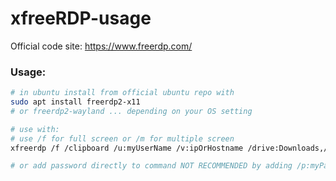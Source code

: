 # xfreeRDP-usage

Official code site: https://www.freerdp.com/

### Usage:
```bash
# in ubuntu install from official ubuntu repo with
sudo apt install freerdp2-x11
# or freerdp2-wayland ... depending on your OS setting

# use with:
# use /f for full screen or /m for multiple screen
xfreerdp /f /clipboard /u:myUserName /v:ipOrHostname /drive:Downloads,/home/myLinuxUser/Downloads /microphone:sys:pulse /sound:sys:pulse

# or add password directly to command NOT RECOMMENDED by adding /p:myPassword
```
